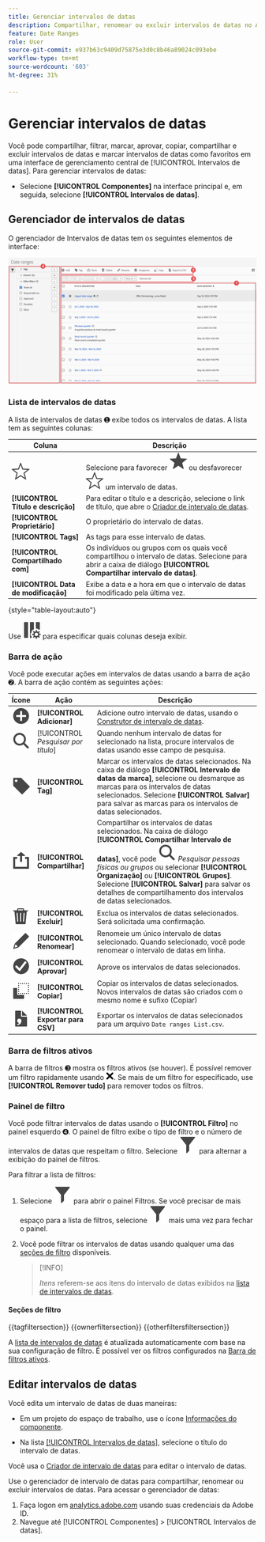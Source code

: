 ```yaml
---
title: Gerenciar intervalos de datas
description: Compartilhar, renomear ou excluir intervalos de datas no Analysis Workspace.
feature: Date Ranges
role: User
source-git-commit: e937b63c9409d75875e3d0c8b46a89024c093ebe
workflow-type: tm+mt
source-wordcount: '603'
ht-degree: 31%

---
```


# Gerenciar intervalos de datas


Você pode compartilhar, filtrar, marcar, aprovar, copiar, compartilhar e excluir intervalos de datas e marcar intervalos de datas como favoritos em uma interface de gerenciamento central de [!UICONTROL Intervalos de datas]. Para gerenciar intervalos de datas:

* Selecione **[!UICONTROL Componentes]** na interface principal e, em seguida, selecione **[!UICONTROL Intervalos de datas]**.


## Gerenciador de intervalos de datas

O gerenciador de Intervalos de datas tem os seguintes elementos de interface:

![Interface de intervalos de datas](assets/date-ranges-manager.png)

### Lista de intervalos de datas

A lista de intervalos de datas ➊ exibe todos os intervalos de datas. A lista tem as seguintes colunas:

| Coluna | Descrição |
| --- | --- | 
| ![StarOutline](/help/assets/icons/StarOutline.svg) | Selecione para favorecer ![Star](/help/assets/icons/Star.svg) ou desfavorecer ![StarOutline](/help/assets/icons/StarOutline.svg) um intervalo de datas. |
| **[!UICONTROL Título e descrição]** | Para editar o título e a descrição, selecione o link de título, que abre o [Criador de intervalo de datas](create.md#date-range-builder). |
| **[!UICONTROL Proprietário]** | O proprietário do intervalo de datas. |
| **[!UICONTROL Tags]** | As tags para esse intervalo de datas. |
| **[!UICONTROL Compartilhado com]** | Os indivíduos ou grupos com os quais você compartilhou o intervalo de datas. Selecione para abrir a caixa de diálogo **[!UICONTROL Compartilhar intervalo de datas]**. |
| **[!UICONTROL Data de modificação]** | Exibe a data e a hora em que o intervalo de datas foi modificado pela última vez. |

{style="table-layout:auto"}

Use ![ColumnSetting](/help/assets/icons/ColumnSetting.svg) para especificar quais colunas deseja exibir.

### Barra de ação

Você pode executar ações em intervalos de datas usando a barra de ação ➋. A barra de ação contém as seguintes ações:

| Ícone | Ação | Descrição |
|:---:|---|---|
| ![AddCircle](/help/assets/icons/AddCircle.svg) | **[!UICONTROL Adicionar]** | Adicione outro intervalo de datas, usando o [Construtor de intervalo de datas](create.md#date-range-builder). |
| ![Pesquisar](/help/assets/icons/Search.svg) | [!UICONTROL *Pesquisar por título*] | Quando nenhum intervalo de datas for selecionado na lista, procure intervalos de datas usando esse campo de pesquisa. |
| ![Rótulo](/help/assets/icons/Label.svg) | **[!UICONTROL Tag]** | Marcar os intervalos de datas selecionados. Na caixa de diálogo **[!UICONTROL Intervalo de datas da marca]**, selecione ou desmarque as marcas para os intervalos de datas selecionados. Selecione **[!UICONTROL Salvar]** para salvar as marcas para os intervalos de datas selecionados. |
| ![Compartilhar](/help/assets/icons/ShareAlt.svg) | **[!UICONTROL Compartilhar]** | Compartilhar os intervalos de datas selecionados. Na caixa de diálogo **[!UICONTROL Compartilhar Intervalo de datas]**, você pode ![Pesquisar](/help/assets/icons/Search.svg) *Pesquisar pessoas físicas ou grupos* ou selecionar **[!UICONTROL Organização]** ou **[!UICONTROL Grupos]**. Selecione **[!UICONTROL Salvar]** para salvar os detalhes de compartilhamento dos intervalos de datas selecionados. |
| ![Excluir](/help/assets/icons/Delete.svg) | **[!UICONTROL Excluir]** | Exclua os intervalos de datas selecionados. Será solicitada uma confirmação. |
| ![Editar](/help/assets/icons/Edit.svg) | **[!UICONTROL Renomear]** | Renomeie um único intervalo de datas selecionado. Quando selecionado, você pode renomear o intervalo de datas em linha. |
| ![CheckmarkCircle](/help/assets/icons/CheckmarkCircle.svg) | **[!UICONTROL Aprovar]** | Aprove os intervalos de datas selecionados. |
| ![Copiar](/help/assets/icons/Copy.svg) | **[!UICONTROL Copiar]** | Copiar os intervalos de datas selecionados. Novos intervalos de datas são criados com o mesmo nome e sufixo (Copiar) |
| ![FileCSV](/help/assets/icons/FileCSV.svg) | **[!UICONTROL Exportar para CSV]** | Exportar os intervalos de datas selecionados para um arquivo `Date ranges List.csv`. |

### Barra de filtros ativos

A barra de filtros ➌ mostra os filtros ativos (se houver). É possível remover um filtro rapidamente usando ![CrossSize75](/help/assets/icons/CrossSize75.svg). Se mais de um filtro for especificado, use **[!UICONTROL Remover tudo]** para remover todos os filtros.

### Painel de filtro

Você pode filtrar intervalos de datas usando o **[!UICONTROL Filtro]** no painel esquerdo ➍. O painel de filtro exibe o tipo de filtro e o número de intervalos de datas que respeitam o filtro. Selecione ![Filtro](/help/assets/icons/Filter.svg) para alternar a exibição do painel de filtros.

Para filtrar a lista de filtros:

1. Selecione ![Filtro](/help/assets/icons/Filter.svg) para abrir o painel Filtros. Se você precisar de mais espaço para a lista de filtros, selecione ![Filtro](/help/assets/icons/Filter.svg) mais uma vez para fechar o painel.
1. Você pode filtrar os intervalos de datas usando qualquer uma das [seções de filtro](#filter-sections) disponíveis.

   >[!INFO]
   >
   >*Itens* referem-se aos itens do intervalo de datas exibidos na [lista de intervalos de datas](#date-ranges-list).
   > 

#### Seções de filtro

{{tagfiltersection}}
{{ownerfiltersection}}
{{otherfiltersfiltersection}}


A [lista de intervalos de datas](#date-ranges-list) é atualizada automaticamente com base na sua configuração de filtro. É possível ver os filtros configurados na [Barra de filtros ativos](#active-filter-bar).


## Editar intervalos de datas

Você edita um intervalo de datas de duas maneiras:

* Em um projeto do espaço de trabalho, use o ícone [Informações do componente](/help/analyze/analysis-workspace/components/use-components-in-workspace.md#component-info).

* Na lista [[!UICONTROL Intervalos de datas]](#date-ranges-list), selecione o título do intervalo de datas.

Você usa o [Criador de intervalo de datas](create.md#date-range-builder) para editar o intervalo de datas.




Use o gerenciador de intervalo de datas para compartilhar, renomear ou excluir intervalos de datas. Para acessar o gerenciador de datas:

1. Faça logon em [analytics.adobe.com](https://analytics.adobe.com) usando suas credenciais da Adobe ID.
1. Navegue até [!UICONTROL Componentes] > [!UICONTROL Intervalos de datas].


<!--

## Interface

![Date Ranges with Example range highlighted.](../assets/date-range-ui.png)

The date range manager includes the following options:

* **Add**: Create a new date range. See [create a date range](create.md) for more information.
* **Search by title**: Search for a date range by title. Results are filtered based on text entered here.
* **Filter**: Filter date ranges using the left column. You can filter by custom tag, owner, created by you, your favorites, approved, or shared with you. You can also search for desired filters.
* **Favorite**: Click the ![star](../assets/star.png) icon next to a date range to add it to your favorites.
* **Customize columns**: Click the ![columns](../assets/columns.png) icon to show or hide columns in the date range manager.

Click the checkbox next to one or more date ranges for more options.

* **Tag**: Apply a tag to all selected date ranges. Tags help you organize date ranges, and let you filter them using the left column.
* **Share**: Share a date range to other Experience Cloud users. If you are a product administrator, you can also share to the entire organization or groups. Date ranges that are shared to other users in your organization include a ![shared](../assets/shared.png) icon next to the title.
* **Delete**: Permanently delete the selected date range(s).
* **Rename**: If a single date range is selected, you can change its title.
* **Approve**: If you are a product admin, you can add a stamp of approval to a date range. Approved date ranges inform users in your organization that they are 'official', differentiating them from date ranges created by other users in your organization. Approved date ranges include a ![approved](../assets/approved.png) icon next to the title.
* **Unapprove**: If you are a product admin and select a date range that is already approved, you can unapprove it.
* **Copy**: Create a copy of the selected date range(s). Copying date ranges appends `(Copy)` to the end of the title of the newly copied date range(s).
* **Export to CSV**: Exports all selected date ranges into a CSV file. Columns in the resulting CSV file include all visible columns in the date range manager.
-->
